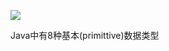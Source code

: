 ![](https://gitee.com/codebysandwich/source/raw/master/picgo/2022-09/java%E5%9F%BA%E6%9C%AC%E6%95%B0%E6%8D%AE%E7%B1%BB%E5%9E%8B.png)



Java中有8种基本(primittive)数据类型


